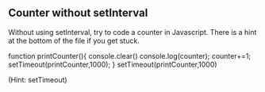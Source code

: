 ## Counter without setInterval

Without using setInterval, try to code a counter in Javascript. There is a hint at the bottom of the file if you get stuck.


function printCounter(){
  console.clear()
  console.log(counter);
  counter+=1;
  setTimeout(printCounter,1000);
}
setTimeout(printCounter,1000)




































































(Hint: setTimeout)